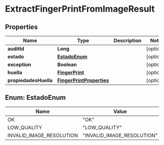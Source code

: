 
# ExtractFingerPrintFromImageResult

## Properties
Name | Type | Description | Notes
------------ | ------------- | ------------- | -------------
**auditId** | **Long** |  |  [optional]
**estado** | [**EstadoEnum**](#EstadoEnum) |  |  [optional]
**exception** | **Boolean** |  |  [optional]
**huella** | [**FingerPrint**](FingerPrint.md) |  |  [optional]
**propiedadesHuella** | [**FingerPrintProperties**](FingerPrintProperties.md) |  |  [optional]


<a name="EstadoEnum"></a>
## Enum: EstadoEnum
Name | Value
---- | -----
OK | &quot;OK&quot;
LOW_QUALITY | &quot;LOW_QUALITY&quot;
INVALID_IMAGE_RESOLUTION | &quot;INVALID_IMAGE_RESOLUTION&quot;



